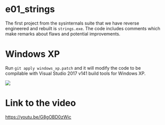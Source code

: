   # e01_strings
  The first project from the sysinternals suite that we have reverse engineered and rebuilt is `strings.exe`. The code includes comments which make remarks about flaws and potential improvements.

  # Windows XP
  Run `git apply windows_xp.patch` and it will modify the code to be compilable with Visual Studio 2017 v141 build tools for Windows XP.

<img src="../media/image.png"></img>

  # Link to the video
https://youtu.be/G8gOBD0zWic

